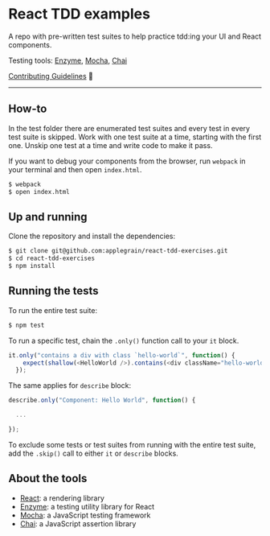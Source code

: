 # React TDD examples

A repo with pre-written test suites to help practice tdd:ing your UI and React components.

Testing tools: [Enzyme](http://airbnb.io/enzyme/), [Mocha](https://mochajs.org/), [Chai](http://chaijs.com/)

[Contributing Guidelines](docs/contributing-guidelines.md) :gift_heart:

---

## How-to

In the test folder there are enumerated test suites and every test in every test suite is skipped. Work with one test suite at a time, starting with the first one. Unskip one test at a time and write code to make it pass.

If you want to debug your components from the browser, run `webpack` in your terminal and then open `index.html`.

```sh
$ webpack
$ open index.html
```

## Up and running

Clone the repository and install the dependencies:

```sh
$ git clone git@github.com:applegrain/react-tdd-exercises.git
$ cd react-tdd-exercises
$ npm install
```

## Running the tests

To run the entire test suite:

```sh
$ npm test
```

To run a specific test, chain the `.only()` function call to your `it` block.

```js
it.only("contains a div with class `hello-world`", function() {
    expect(shallow(<HelloWorld />).contains(<div className="hello-world" />)).to.equal(true);
  });
```

The same applies for `describe` block:

```js
describe.only("Component: Hello World", function() {

  ...

});
```

To exclude some tests or test suites from running with the entire test suite, add the `.skip()` call to either `it` or `describe` blocks.

## About the tools

* [React](https://facebook.github.io/react/):  a rendering library
* [Enzyme](http://airbnb.io/enzyme/): a testing utility library for React
* [Mocha](https://mochajs.org/): a JavaScript testing framework
* [Chai](http://chaijs.com/): a JavaScript assertion library
